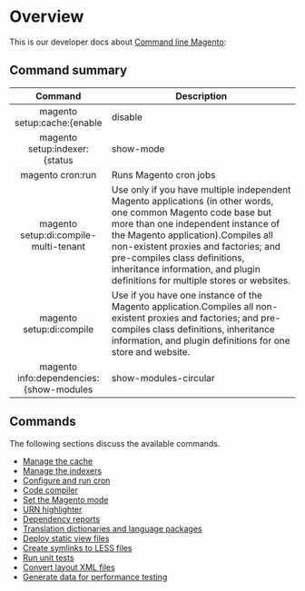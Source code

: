 # Overview
This is our developer docs about [Command line Magento](https://devdocs.magento.com/guides/v2.0/config-guide/cli/config-cli-subcommands.html):

## Command summary

|                                     Command                                    	| Description                                                                                                                                                                                                                                                                                                                                           	|
|:------------------------------------------------------------------------------:	|-------------------------------------------------------------------------------------------------------------------------------------------------------------------------------------------------------------------------------------------------------------------------------------------------------------------------------------------------------	|
| magento setup:cache:{enable|disable|clean|flush|status}                        	| Manages the cache                                                                                                                                                                                                                                                                                                                                     	|
| magento setup:indexer:{status|show-mode|set-mode|reindex|info}                 	| Manages the indexers                                                                                                                                                                                                                                                                                                                                  	|
| magento cron:run                                                               	| Runs Magento cron jobs                                                                                                                                                                                                                                                                                                                                	|
| magento setup:di:compile-multi-tenant                                          	| Use only if you have multiple independent Magento applications (in other words, one common Magento code base but more than one independent instance of the Magento application).Compiles all non-existent proxies and factories; and pre-compiles class definitions, inheritance information, and plugin definitions for multiple stores or websites. 	|
| magento setup:di:compile                                                       	| Use if you have one instance of the Magento application.Compiles all non-existent proxies and factories; and pre-compiles class definitions, inheritance information, and plugin definitions for one store and website.                                                                                                                               	|
| magento info:dependencies:{show-modules|show-modules-circular|show-framework}e 	| Module dependencies, circular dependencies, and Magento framework dependencies.                                                                                                                                                                                                                                                                       	|

## Commands
The following sections discuss the available commands.

- [Manage the cache](https://devdocs.magento.com/guides/v2.0/config-guide/cli/config-cli-subcommands-cache.html)
- [Manage the indexers](https://devdocs.magento.com/guides/v2.0/config-guide/cli/config-cli-subcommands-index.html)
- [Configure and run cron](https://devdocs.magento.com/guides/v2.0/config-guide/cli/config-cli-subcommands-cron.html)
- [Code compiler](https://devdocs.magento.com/guides/v2.0/config-guide/cli/config-cli-subcommands-compiler.html)
- [Set the Magento mode](https://devdocs.magento.com/guides/v2.0/config-guide/cli/config-cli-subcommands-mode.html)
- [URN highlighter](https://devdocs.magento.com/guides/v2.0/config-guide/cli/config-cli-subcommands-urn.html)
- [Dependency reports](https://devdocs.magento.com/guides/v2.0/config-guide/cli/config-cli-subcommands-depen.html)
- [Translation dictionaries and language packages](https://devdocs.magento.com/guides/v2.0/config-guide/cli/config-cli-subcommands-test.html)
- [Deploy static view files](https://devdocs.magento.com/guides/v2.0/config-guide/cli/config-cli-subcommands-static-view.html)
- [Create symlinks to LESS files](https://devdocs.magento.com/guides/v2.0/config-guide/cli/config-cli-subcommands-less-sass.html)
- [Run unit tests](https://devdocs.magento.com/guides/v2.0/config-guide/cli/config-cli-subcommands-test.html)
- [Convert layout XML files](https://devdocs.magento.com/guides/v2.0/config-guide/cli/config-cli-subcommands-layout-xml.html)
- [Generate data for performance testing](https://devdocs.magento.com/guides/v2.0/config-guide/cli/config-cli-subcommands-perf-data.html)